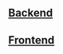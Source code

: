 ## <a href="https://github.com/TyrekKamil/CourseSchool/tree/Backend"> Backend<br></a>

## <a href="https://github.com/TyrekKamil/CourseSchool/tree/Frontend">Frontend<br></a>

